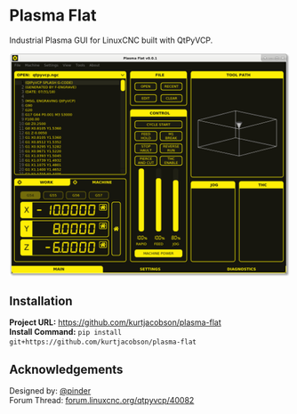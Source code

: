 # Plasma Flat

Industrial Plasma GUI for LinuxCNC built with QtPyVCP.

![](docs/images/screenshot.png)

## Installation

**Project URL:** https://github.com/kurtjacobson/plasma-flat  
**Install Command:** `pip install git+https://github.com/kurtjacobson/plasma-flat`


## Acknowledgements

Designed by: [@pinder](https://forum.linuxcnc.org/cb-profile/pinder)  
Forum Thread: [forum.linuxcnc.org/qtpyvcp/40082](https://forum.linuxcnc.org/qtpyvcp/40082)
